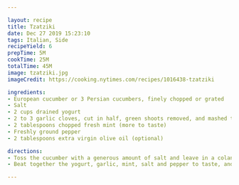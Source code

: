 ```yaml
---

layout: recipe
title: Tzatziki
date: Dec 27 2019 15:23:10
tags: Italian, Side
recipeYield: 6
prepTime: 5M
cookTime: 25M
totalTime: 45M
image: tzatziki.jpg
imageCredit: https://cooking.nytimes.com/recipes/1016438-tzatziki

ingredients:
- European cucumber or 3 Persian cucumbers, finely chopped or grated
- Salt
- 2 cups drained yogurt
- 2 to 3 garlic cloves, cut in half, green shoots removed, and mashed to a paste in a mortar and pestle with 1/4 teaspoon salt
- 2 tablespoons chopped fresh mint (more to taste)
- Freshly ground pepper
- 2 tablespoons extra virgin olive oil (optional)

directions:
- Toss the cucumber with a generous amount of salt and leave in a colander in the sink to wilt for 15 to 30 minutes. Rinse and drain on paper towels.
- Beat together the yogurt, garlic, mint, salt and pepper to taste, and olive oil. Stir in the cucumbers. Adjust seasonings and serve.

---
```

